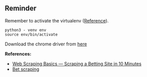 
## Reminder

Remember to activate the virtualenv ([Reference](https://packaging.python.org/guides/installing-using-pip-and-virtual-environments/)).

```source
python3 - venv env
source env/bin/activate
```

Download the chrome driver from [here](https://sites.google.com/a/chromium.org/chromedriver/downloads)

**References:**
* [Web Scraping Basics — Scraping a Betting Site in 10 Minutes](https://medium.com/swlh/web-scraping-basics-scraping-a-betting-site-in-10-minutes-8e0529509848)
* [Bet scraping](https://medium.com/swlh/how-to-make-money-from-web-scraping-without-selling-data-92c1f961b25)